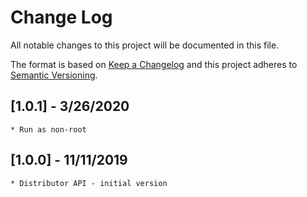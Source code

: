 # Change Log
All notable changes to this project will be documented in this file.

The format is based on [Keep a Changelog](http://keepachangelog.com/)
and this project adheres to [Semantic Versioning](http://semver.org/).

## [1.0.1] - 3/26/2020
    * Run as non-root
## [1.0.0] - 11/11/2019
    * Distributor API - initial version
